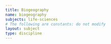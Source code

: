 ```yaml
---
title: Biogeography
name: biogeography
subjects: life-sciences
# The following are constants: do not modify
layout: subject
type: discipline
---
```

